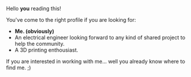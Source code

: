 Hello <b>you</b> reading this!

You've come to the right profile if you are looking for:
  - <b>Me. (obviously)</b>
  - An electrical engineer looking forward to any kind of shared project to help the community.
  - A 3D printing enthousiast.

If you are interested in working with me... well you already know where to find me. ;)
